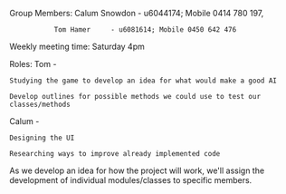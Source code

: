 Group Members: Calum Snowdon - u6044174; Mobile 0414 780 197,

		       Tom Hamer     - u6081614; Mobile 0450 642 476
		       
Weekly meeting time: Saturday 4pm

Roles:
Tom   - 

	Studying the game to develop an idea for what would make a good AI
	
	Develop outlines for possible methods we could use to test our classes/methods
	
Calum -

	Designing the UI
	
	Researching ways to improve already implemented code

As we develop an idea for how the project will work, we'll assign the
development of individual modules/classes to specific members.